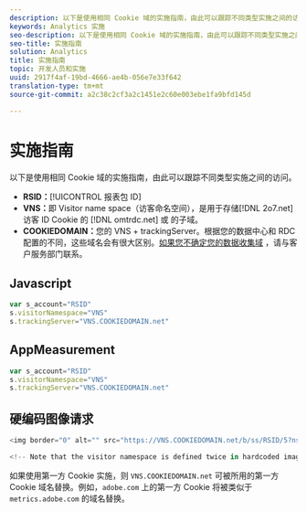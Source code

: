 ```yaml
---
description: 以下是使用相同 Cookie 域的实施指南，由此可以跟踪不同类型实施之间的访问。
keywords: Analytics 实施
seo-description: 以下是使用相同 Cookie 域的实施指南，由此可以跟踪不同类型实施之间的访问。
seo-title: 实施指南
solution: Analytics
title: 实施指南
topic: 开发人员和实施
uuid: 2917f4af-19bd-4666-ae4b-056e7e33f642
translation-type: tm+mt
source-git-commit: a2c38c2cf3a2c1451e2c60e003ebe1fa9bfd145d

---
```



# 实施指南

以下是使用相同 Cookie 域的实施指南，由此可以跟踪不同类型实施之间的访问。

* **RSID：**[!UICONTROL 报表包 ID]
* **VNS：**&#x200B;即 Visitor name space（访客命名空间），是用于存储[!DNL 2o7.net]访客 ID Cookie 的 [!DNL omtrdc.net] 或  的子域。
* **COOKIEDOMAIN：**&#x200B;您的 VNS + trackingServer。根据您的数据中心和 RDC 配置的不同，这些域名会有很大区别。[如果您不确定您的数据收集域](https://helpx.adobe.com/contact/enterprise-support.ec.html#analytics) ，请与客户服务部门联系。

## Javascript

```javascript
var s_account="RSID" 
s.visitorNamespace="VNS" 
s.trackingServer="VNS.COOKIEDOMAIN.net" 
```

## AppMeasurement

```javascript
var s_account="RSID" 
s.visitorNamespace="VNS" 
s.trackingServer="VNS.COOKIEDOMAIN.net" 
```

## 硬编码图像请求

```javascript
<img border="0" alt="" src="https://VNS.COOKIEDOMAIN.net/b/ss/RSID/5?ns=VNS" width="1" height="1" /> 

<!-- Note that the visitor namespace is defined twice in hardcoded image requests; once in the http subdomain, and another using the ns= query string parameter! -->
```

如果使用第一方 Cookie 实施，则 `VNS.COOKIEDOMAIN.net` 可被所用的第一方 Cookie 域名替换。例如，`adobe.com` 上的第一方 Cookie 将被类似于 `metrics.adobe.com` 的域名替换。
